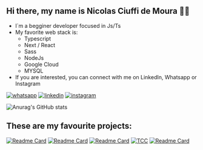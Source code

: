 ## Hi there, my name is Nicolas Ciuffi de Moura 👋🤖

- I`m a begginer developer focused in Js/Ts
- My favorite web stack is:
    - Typescript
    - Next / React
    - Sass
    - NodeJs
    - Google Cloud
    - MYSQL
- If you are interested, you can connect with me on LinkedIn, Whatsapp or Instagram

[![whatsapp](https://img.shields.io/badge/WhatsApp-25D366?style=for-the-badge&logo=whatsapp&logoColor=white)](https://contate.me/nickciuffi)
[![linkedin](https://img.shields.io/badge/LinkedIn-0077B5?style=for-the-badge&logo=linkedin&logoColor=white)](https://www.linkedin.com/in/nicolas-ciuffi-dev/)
[![instagram](https://img.shields.io/badge/Instagram-E4405F?style=for-the-badge&logo=instagram&logoColor=white)](https://www.instagram.com/nick_ciuffi_official/)


![Anurag's GitHub stats](https://github-readme-stats.vercel.app/api?username=nickciuffi&show_icons=true&theme=tokyonight)

## These are my favourite projects:

[![Readme Card](https://github-readme-stats.vercel.app/api/pin/?username=nickciuffi&repo=Space-Invaded)](https://github.com/nickciuffi/Space-Invaded)
[![Readme Card](https://github-readme-stats.vercel.app/api/pin/?username=nickciuffi&repo=tech-quest)](https://github.com/nickciuffi/tech-quest)
[![Readme Card](https://github-readme-stats.vercel.app/api/pin/?username=nickciuffi&repo=pac-man-game)](https://github.com/nickciuffi/pac-man-game)
[![TCC](https://github-readme-stats.vercel.app/api/pin/?username=nickciuffi&repo=BibliotecaEtec)](https://github.com/nickciuffi/BibliotecaEtec)
[![Readme Card](https://github-readme-stats.vercel.app/api/pin/?username=nickciuffi&repo=nick-chat)](https://github.com/nickciuffi/nick-chat)
